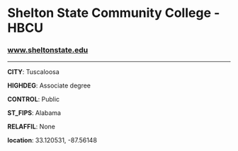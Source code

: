 # Shelton State Community College - HBCU
### www.sheltonstate.edu
---
**CITY**: Tuscaloosa

**HIGHDEG**: Associate degree

**CONTROL**: Public

**ST_FIPS**: Alabama

**RELAFFIL**: None

**location**: 33.120531, -87.56148